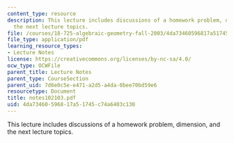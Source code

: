 ```yaml
---
content_type: resource
description: This lecture includes discussions of a homework problem, dimension, and
  the next lecture topics.
file: /courses/18-725-algebraic-geometry-fall-2003/4da73460596817a51745c74a6403c130_notes102103.pdf
file_type: application/pdf
learning_resource_types:
- Lecture Notes
license: https://creativecommons.org/licenses/by-nc-sa/4.0/
ocw_type: OCWFile
parent_title: Lecture Notes
parent_type: CourseSection
parent_uid: 7d6e0c5e-e471-a2d5-a4da-0bee70bd59e6
resourcetype: Document
title: notes102103.pdf
uid: 4da73460-5968-17a5-1745-c74a6403c130
---
```

This lecture includes discussions of a homework problem, dimension, and the next lecture topics.
